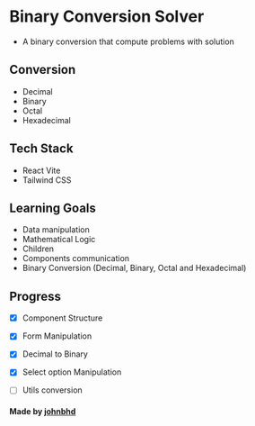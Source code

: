# Binary Conversion Solver
- A binary conversion that compute problems with solution

## Conversion
- Decimal
- Binary
- Octal
- Hexadecimal


## Tech Stack
- React Vite
- Tailwind CSS


## Learning Goals 
- Data manipulation
- Mathematical Logic
- Children
- Components communication
- Binary Conversion (Decimal, Binary, Octal and Hexadecimal)

## Progress
- [x] Component Structure
- [x] Form Manipulation
- [x] Decimal to Binary
- [x] Select option Manipulation
- [ ] Utils conversion






#### Made by [johnbhd](https://github.com/johnbhd)